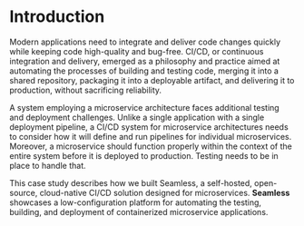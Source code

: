 # Introduction

Modern applications need to integrate and deliver code changes quickly while keeping code high-quality and bug-free. CI/CD, or continuous integration and delivery, emerged as a philosophy and practice aimed at automating the processes of building and testing code, merging it into a shared repository, packaging it into a deployable artifact, and delivering it to production, without sacrificing reliability.

A system employing a microservice architecture faces additional testing and deployment challenges. Unlike a single application with a single deployment pipeline, a CI/CD system for microservice architectures needs to consider how it will define and run pipelines for individual microservices. Moreover, a microservice should function properly within the context of the entire system before it is deployed to production. Testing needs to be in place to handle that.

This case study describes how we built Seamless, a self-hosted, open-source, cloud-native CI/CD solution designed for microservices. **Seamless** showcases a low-configuration platform for automating the testing, building, and deployment of containerized microservice applications.